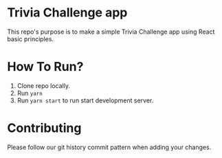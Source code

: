 # Trivia Challenge app

This repo's purpose is to make a simple Trivia Challenge app using React basic principles.

# How To Run?

1. Clone repo locally.
2. Run `yarn`
3. Run `yarn start` to run start development server.

# Contributing

Please follow our git history commit pattern when adding your changes.
